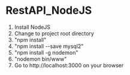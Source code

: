 # RestAPI_NodeJS
1. Install NodeJS
2. Change to project root directory
3. "npm install"
4. "npm install --save mysql2"
5. "npm install -g nodemon"
6. "nodemon bin/www"
7. Go to http://localhost:3000 on your browser
